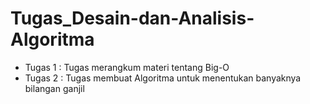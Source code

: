 # Tugas_Desain-dan-Analisis-Algoritma
- Tugas 1 : Tugas merangkum materi tentang Big-O
- Tugas 2 : Tugas membuat Algoritma untuk menentukan banyaknya bilangan ganjil
